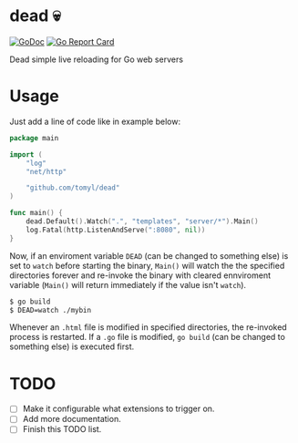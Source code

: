 # dead :skull:

[![GoDoc](https://godoc.org/github.com/tomyl/dead?status.png)](http://godoc.org/github.com/tomyl/dea)
[![Go Report Card](https://goreportcard.com/badge/github.com/tomyl/dead)](https://goreportcard.com/report/github.com/tomyl/dead)

Dead simple live reloading for Go web servers

# Usage

Just add a line of code like in example below:

```go
package main

import (
	"log"
	"net/http"

	"github.com/tomyl/dead"
)

func main() {
	dead.Default().Watch(".", "templates", "server/*").Main()
	log.Fatal(http.ListenAndServe(":8080", nil))
}
```

Now, if an enviroment variable `DEAD` (can be changed to something else) is set
to `watch` before starting the binary, `Main()` will watch the the specified
directories forever and re-invoke the binary with cleared ennviroment variable
(`Main()` will return immediately if the value isn't `watch`).

```bash
$ go build
$ DEAD=watch ./mybin
```

Whenever an `.html` file is modified in specified directories, the re-invoked
process is restarted. If a `.go` file is modified, `go build` (can be changed
to something else) is executed first.

# TODO
                   
- [ ] Make it configurable what extensions to trigger on.
- [ ] Add more documentation.
- [ ] Finish this TODO list.

